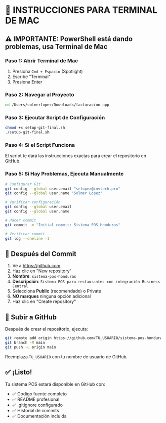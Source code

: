# 🍎 INSTRUCCIONES PARA TERMINAL DE MAC

## ⚠️ IMPORTANTE: PowerShell está dando problemas, usa Terminal de Mac

### Paso 1: Abrir Terminal de Mac
1. Presiona `Cmd + Espacio` (Spotlight)
2. Escribe "Terminal"
3. Presiona Enter

### Paso 2: Navegar al Proyecto
```bash
cd /Users/solmerlopez/Downloads/facturacion-app
```

### Paso 3: Ejecutar Script de Configuración
```bash
chmod +x setup-git-final.sh
./setup-git-final.sh
```

### Paso 4: Si el Script Funciona
El script te dará las instrucciones exactas para crear el repositorio en GitHub.

### Paso 5: Si Hay Problemas, Ejecuta Manualmente
```bash
# Configurar Git
git config --global user.email "selopez@invtech.pro"
git config --global user.name "Solmer Lopez"

# Verificar configuración
git config --global user.email
git config --global user.name

# Hacer commit
git commit -m "Initial commit: Sistema POS Honduras"

# Verificar commit
git log --oneline -1
```

## 🎯 Después del Commit

1. Ve a https://github.com
2. Haz clic en "New repository"
3. **Nombre**: `sistema-pos-honduras`
4. **Descripción**: `Sistema POS para restaurantes con integración Business Central`
5. Selecciona **Public** (recomendado) o Private
6. **NO marques** ninguna opción adicional
7. Haz clic en "Create repository"

## 🚀 Subir a GitHub

Después de crear el repositorio, ejecuta:

```bash
git remote add origin https://github.com/TU_USUARIO/sistema-pos-honduras.git
git branch -M main
git push -u origin main
```

Reemplaza `TU_USUARIO` con tu nombre de usuario de GitHub.

## ✅ ¡Listo!

Tu sistema POS estará disponible en GitHub con:
- ✅ Código fuente completo
- ✅ README profesional
- ✅ .gitignore configurado
- ✅ Historial de commits
- ✅ Documentación incluida 